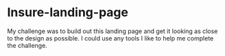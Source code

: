 # Insure-landing-page
My challenge was to build out this landing page and get it looking as close to the design as possible.  I could use any tools I like to help me complete the challenge. 
